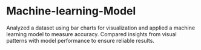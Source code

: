 # Machine-learning-Model
Analyzed a dataset using bar charts for visualization and applied a machine learning model to measure accuracy. Compared insights from visual patterns with model performance to ensure reliable results.
